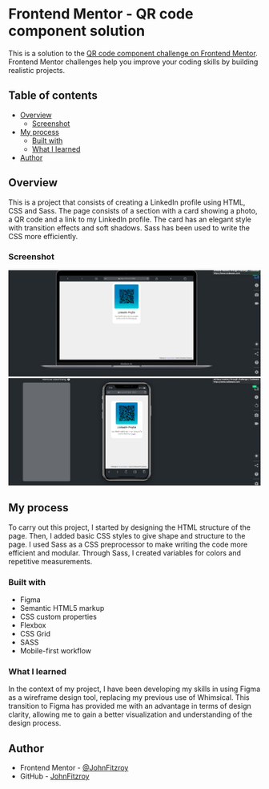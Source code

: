 # Frontend Mentor - QR code component solution

This is a solution to the [QR code component challenge on Frontend Mentor](https://www.frontendmentor.io/challenges/qr-code-component-iux_sIO_H). Frontend Mentor challenges help you improve your coding skills by building realistic projects. 

## Table of contents

- [Overview](#overview)
  - [Screenshot](#screenshot)
- [My process](#my-process)
  - [Built with](#built-with)
  - [What I learned](#what-i-learned)
- [Author](#author)

## Overview

This is a project that consists of creating a LinkedIn profile using HTML, CSS and Sass. The page consists of a section with a card showing a photo, a QR code and a link to my LinkedIn profile. The card has an elegant style with transition effects and soft shadows. Sass has been used to write the CSS more efficiently.

### Screenshot

![](./design/desktop-design.png)
![](./design/mobile-design.png)


## My process

To carry out this project, I started by designing the HTML structure of the page. Then, I added basic CSS styles to give shape and structure to the page. I used Sass as a CSS preprocessor to make writing the code more efficient and modular. Through Sass, I created variables for colors and repetitive measurements.

### Built with

- Figma
- Semantic HTML5 markup
- CSS custom properties
- Flexbox
- CSS Grid
- SASS
- Mobile-first workflow

### What I learned

In the context of my project, I have been developing my skills in using Figma as a wireframe design tool, replacing my previous use of Whimsical. This transition to Figma has provided me with an advantage in terms of design clarity, allowing me to gain a better visualization and understanding of the design process.

## Author

- Frontend Mentor - [@JohnFitzroy](https://www.frontendmentor.io/profile/JohnFitzroy)
- GitHub - [JohnFitzroy](https://github.com/JohnFitzroy)
